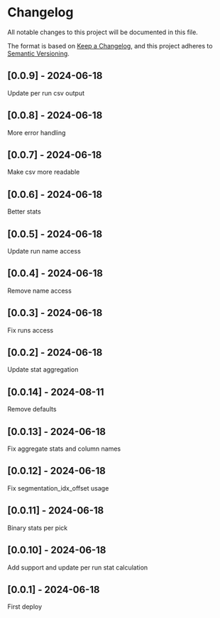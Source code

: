 # Changelog
All notable changes to this project will be documented in this file.

The format is based on [Keep a Changelog](https://keepachangelog.com/en/1.0.0/),
and this project adheres to [Semantic Versioning](https://semver.org/spec/v2.0.0.html).

## [0.0.9] - 2024-06-18
Update per run csv output

## [0.0.8] - 2024-06-18
More error handling

## [0.0.7] - 2024-06-18
Make csv more readable

## [0.0.6] - 2024-06-18
Better stats

## [0.0.5] - 2024-06-18
Update run name access

## [0.0.4] - 2024-06-18
Remove name access

## [0.0.3] - 2024-06-18
Fix runs access

## [0.0.2] - 2024-06-18
Update stat aggregation

## [0.0.14] - 2024-08-11
Remove defaults

## [0.0.13] - 2024-06-18
Fix aggregate stats and column names

## [0.0.12] - 2024-06-18
Fix segmentation_idx_offset usage

## [0.0.11] - 2024-06-18
Binary stats per pick

## [0.0.10] - 2024-06-18
Add support and update per run stat calculation

## [0.0.1] - 2024-06-18
First deploy
